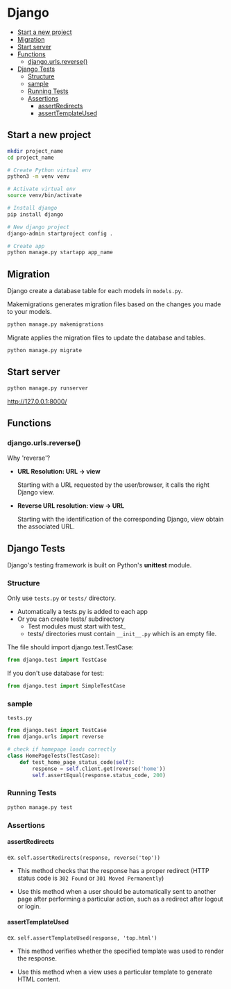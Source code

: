 # Django

- [Start a new project](#start-a-new-project)
- [Migration](#migration)
- [Start server](#start-server)
- [Functions](#functions)
  - [django.urls.reverse()](#djangourlsreverse)
- [Django Tests](#django-tests)
  - [Structure](#structure)
  - [sample](#sample)
  - [Running Tests](#running-tests)
  - [Assertions](#assertions)
    - [assertRedirects](#assertredirects)
    - [assertTemplateUsed](#asserttemplateused)

## Start a new project
```sh
mkdir project_name
cd project_name

# Create Python virtual env
python3 -m venv venv

# Activate virtual env
source venv/bin/activate

# Install django
pip install django

# New django project
django-admin startproject config .

# Create app
python manage.py startapp app_name
```

## Migration
Django create a database table for each models in `models.py`.

Makemigrations generates migration files based on the changes you made to your models.
```sh
python manage.py makemigrations

```

Migrate applies the migration files to update the database and tables.
```sh
python manage.py migrate
```

## Start server
```sh
python manage.py runserver
```
http://127.0.0.1:8000/

## Functions
### django.urls.reverse()

Why 'reverse'?

- **URL Resolution: URL -> view**

  Starting with a URL requested by the user/browser, it calls the right Django view.

- **Reverse URL resolution: view -> URL**

  Starting with the identification of the corresponding Django, view obtain the associated URL.

## Django Tests

Django's testing framework is built on Python's **unittest** module.

### Structure
Only use `tests.py` or `tests/` directory.

- Automatically a tests.py is added to each app
- Or you can create tests/ subdirectory
  - Test modules must start with test_
  - tests/ directories must contain `__init__.py` which is an empty file.

The file should import django.test.TestCase:
```python
from django.test import TestCase
```

If you don't use database for test:
```python
from django.test import SimpleTestCase
```




### sample
`tests.py`
```python
from django.test import TestCase
from django.urls import reverse

# check if homepage loads correctly
class HomePageTests(TestCase):
    def test_home_page_status_code(self):
        response = self.client.get(reverse('home'))
        self.assertEqual(response.status_code, 200)
```

### Running Tests
```sh
python manage.py test
```

### Assertions

#### assertRedirects

ex. `self.assertRedirects(response, reverse('top'))`
- This method checks that the response has a proper redirect
(HTTP status code is `302 Found` or `301 Moved Permanently`)

- Use this method when a user should be automatically sent to another page after performing a particular action, such as a redirect after logout or login.


#### assertTemplateUsed
ex. `self.assertTemplateUsed(response, 'top.html')`

- This method verifies whether the specified template was used to render the response.

- Use this method when a view uses a particular template to generate HTML content.


